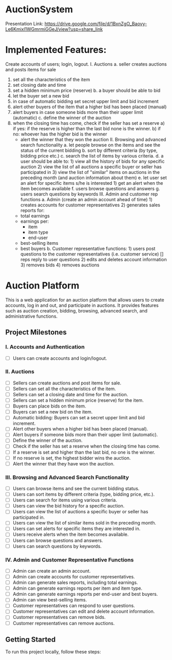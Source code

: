 # AuctionSystem

Presentation Link: https://drive.google.com/file/d/1BxnZgO_Baovy-Le6Kmixl1WGmrmiGGeJ/view?usp=share_link

# Implemented Features:
Create accounts of users; login, logout.
I. Auctions
a. seller creates auctions and posts items for sale
  1) set all the characteristics of the item
  2) set closing date and time
  3) set a hidden minimum price (reserve)
b. a buyer should be able to bid
  1) let the buyer set a new bid
  2) in case of automatic bidding set secret upper limit and bid increment
  3) alert other buyers of the item that a higher bid has been placed (manual)
  4) alert buyers in case someone bids more than their upper limit (automatic)
c. define the winner of the auction
  1) when the closing time has come, check if the seller has set a reserve
    a) if yes: if the reserve is higher than the last bid none is the winner.
    b) if no: whoever has the higher bid is the winner
      - alert the winner that they won the auction
II. Browsing and advanced search functionality
  a. let people browse on the items and see the status of the current bidding
  b. sort by different criteria (by type, bidding price etc.)
  c. search the list of items by various criteria.
  d. a user should be able to:
    1) view all the history of bids for any specific auction
    2) view the list of all auctions a specific buyer or seller has participated in
    3) view the list of "similar" items on auctions in the preceding month (and auction information about them)
  e. let user set an alert for specific items s/he is interested
    1) get an alert when the item becomes available
  f. users browse questions and answers
  g. users search questions by keywords
III. Admin and customer rep functions
  a. Admin (create an admin account ahead of time)
    1) creates accounts for customer representatives
    2) generates sales reports for:
      - total earnings
      - earnings per:
        - item
        - item type
        - end-user
      - best-selling items
      - best buyers
  b. Customer representative functions:
    1) users post questions to the customer representatives (i.e. customer service) [] reps reply to user questions
    2) edits and deletes account information
    3) removes bids
    4) removes auctions


# Auction Platform

This is a web application for an auction platform that allows users to create accounts, log in and out, and participate in auctions. It provides features such as auction creation, bidding, browsing, advanced search, and administrative functions.

## Project Milestones

### I. Accounts and Authentication

- [ ] Users can create accounts and login/logout.

### II. Auctions

- [ ] Sellers can create auctions and post items for sale.
- [ ] Sellers can set all the characteristics of the item.
- [ ] Sellers can set a closing date and time for the auction.
- [ ] Sellers can set a hidden minimum price (reserve) for the item.
- [ ] Buyers can place bids on the item.
- [ ] Buyers can set a new bid on the item.
- [ ] Automatic bidding: Buyers can set a secret upper limit and bid increment.
- [ ] Alert other buyers when a higher bid has been placed (manual).
- [ ] Alert buyers if someone bids more than their upper limit (automatic).
- [ ] Define the winner of the auction.
- [ ] Check if the seller has set a reserve when the closing time has come.
- [ ] If a reserve is set and higher than the last bid, no one is the winner.
- [ ] If no reserve is set, the highest bidder wins the auction.
- [ ] Alert the winner that they have won the auction.

### III. Browsing and Advanced Search Functionality

- [ ] Users can browse items and see the current bidding status.
- [ ] Users can sort items by different criteria (type, bidding price, etc.).
- [ ] Users can search for items using various criteria.
- [ ] Users can view the bid history for a specific auction.
- [ ] Users can view the list of auctions a specific buyer or seller has participated in.
- [ ] Users can view the list of similar items sold in the preceding month.
- [ ] Users can set alerts for specific items they are interested in.
- [ ] Users receive alerts when the item becomes available.
- [ ] Users can browse questions and answers.
- [ ] Users can search questions by keywords.

### IV. Admin and Customer Representative Functions

- [ ] Admin can create an admin account.
- [ ] Admin can create accounts for customer representatives.
- [ ] Admin can generate sales reports, including total earnings.
- [ ] Admin can generate earnings reports per item and item type.
- [ ] Admin can generate earnings reports per end-user and best buyers.
- [ ] Admin can view best-selling items.
- [ ] Customer representatives can respond to user questions.
- [ ] Customer representatives can edit and delete account information.
- [ ] Customer representatives can remove bids.
- [ ] Customer representatives can remove auctions.

## Getting Started

To run this project locally, follow these steps:
